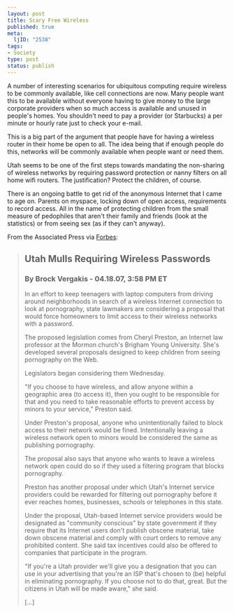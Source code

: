 ```yaml
--- 
layout: post
title: Scary Free Wireless
published: true
meta: 
  ljID: "2538"
tags: 
- Society
type: post
status: publish
---
```

A number of interesting scenarios for ubiquitous computing require wireless to be commonly available, like cell connections are now. Many people want this to be available without everyone having to give money to the large corporate providers when so much access is available and unused in people's homes. You shouldn't need to pay a provider (or Starbucks) a per minute or hourly rate just to check your e-mail.

This is a big part of the argument that people have for having a wireless router in their home be open to all. The idea being that if enough people do this, networks will be commonly available when people want or need them.

Utah seems to be one of the first steps towards mandating the non-sharing of wireless networks by requiring password protection or nanny filters on all home wifi routers. The justification? Protect the children, of course.

There is an ongoing battle to get rid of the anonymous Internet that I came to age on. Parents on myspace, locking down of open access, requirements to record access. All in the name of protecting children from the small measure of pedophiles that aren't their family and friends (look at the statistics) or from seeing sex (as if they can't anyway).

From the Associated Press via <a href="http://www.forbes.com/feeds/ap/2007/04/18/ap3627239.html">Forbes</a>:
<blockquote>
<h2>Utah Mulls Requiring Wireless Passwords</h2>
<h3>By Brock Vergakis - 04.18.07, 3:58 PM ET</h3>
In an effort to keep teenagers with laptop computers from driving around neighborhoods in search of a wireless Internet connection to look at pornography, state lawmakers are considering a proposal that would force homeowners to limit access to their wireless networks with a password.

The proposed legislation comes from Cheryl Preston, an Internet law professor at the Mormon church's Brigham Young University. She's developed several proposals designed to keep children from seeing pornography on the Web.

Legislators began considering them Wednesday.

"If you choose to have wireless, and allow anyone within a geographic area (to access it), then you ought to be responsible for that and you need to take reasonable efforts to prevent access by minors to your service," Preston said.

Under Preston's proposal, anyone who unintentionally failed to block access to their network would be fined. Intentionally leaving a wireless network open to minors would be considered the same as publishing pornography.

The proposal also says that anyone who wants to leave a wireless network open could do so if they used a filtering program that blocks pornography.

Preston has another proposal under which Utah's Internet service providers could be rewarded for filtering out pornography before it ever reaches homes, businesses, schools or telephones in this state.

Under the proposal, Utah-based Internet service providers would be designated as "community conscious" by state government if they require that its Internet users don't publish obscene material, take down obscene material and comply with court orders to remove any prohibited content. She said tax incentives could also be offered to companies that participate in the program.

"If you're a Utah provider we'll give you a designation that you can use in your advertising that you're an ISP that's chosen to (be) helpful in eliminating pornography. If you choose not to do that, great. But the citizens in Utah will be made aware," she said.

[...]</blockquote>
